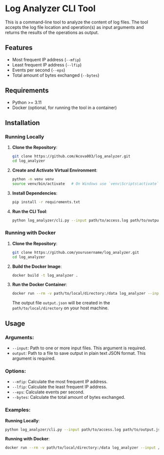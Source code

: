 # Log Analyzer CLI Tool

This is a command-line tool to analyze the content of log files. The tool accepts the log file location and operation(s) as input arguments and returns the results of the operations as output. 

## Features

- Most frequent IP address (`--mfip`)
- Least frequent IP address (`--lfip`)
- Events per second (`--eps`)
- Total amount of bytes exchanged (`--bytes`)

## Requirements

- Python >= 3.11
- Docker (optional, for running the tool in a container)

## Installation

### Running Locally

1. **Clone the Repository**:

    ```sh
    git clone https://github.com/Acova003/log_analyzer.git
    cd log_analyzer
    ```

2. **Create and Activate Virtual Environment**:

    ```sh
    python -m venv venv
    source venv/bin/activate   # On Windows use `venv\Scripts\activate`
    ```

3. **Install Dependencies**:

    ```sh
    pip install -r requirements.txt
    ```

4. **Run the CLI Tool**:

    ```sh
    python log_analyzer/cli.py --input path/to/access.log path/to/output.json <OPTIONS: --mfip --lfip --eps --bytes>
    ```

### Running with Docker

1. **Clone the Repository**:

    ```sh
    git clone https://github.com/yourusername/log_analyzer.git
    cd log_analyzer
    ```

2. **Build the Docker Image**:

    ```sh
    docker build -t log_analyzer .
    ```

3. **Run the Docker Container**:

    ```sh
    docker run --rm -v path/to/local/directory:/data log_analyzer --input /data/access.log /data/output.json --mfip --lfip --eps --bytes
    ```

    The output file `output.json` will be created in the `path/to/local/directory` on your host machine.

## Usage

### Arguments:

- `--input`: Path to one or more input files. This argument is required.
- `output`: Path to a file to save output in plain text JSON format. This argument is required.

### Options:

- `--mfip`: Calculate the most frequent IP address.
- `--lfip`: Calculate the least frequent IP address.
- `--eps`: Calculate events per second.
- `--bytes`: Calculate the total amount of bytes exchanged.

### Examples:

**Running Locally**:

```sh
python log_analyzer/cli.py --input path/to/access.log path/to/output.json --mfip
```

**Running with Docker**:

```sh
docker run --rm -v path/to/local/directory:/data log_analyzer --input /data/access.log /data/output.json --eps
```

